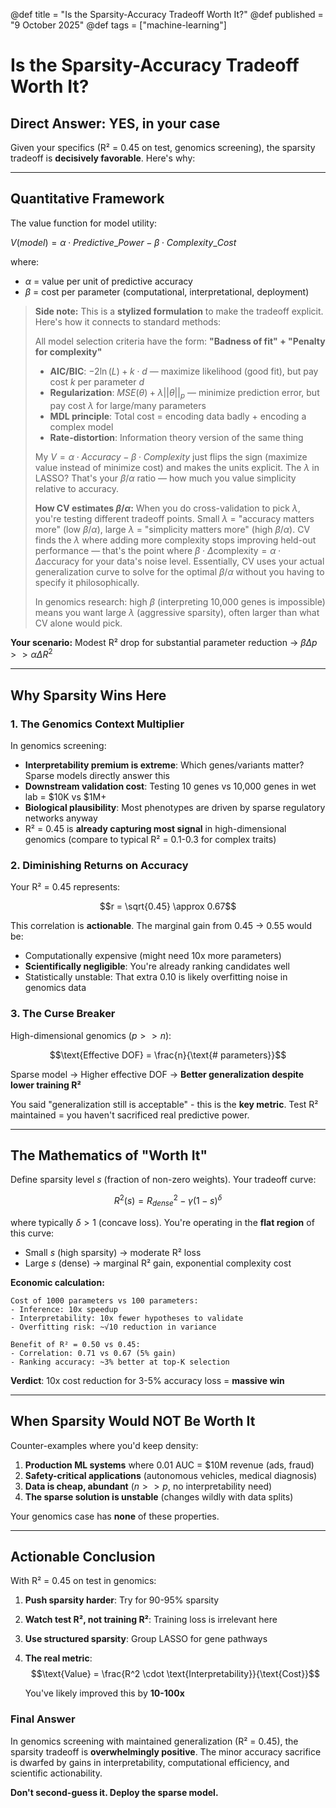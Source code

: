 @def title = "Is the Sparsity-Accuracy Tradeoff Worth It?"
@def published = "9 October 2025"
@def tags = ["machine-learning"]

# Is the Sparsity-Accuracy Tradeoff Worth It?

## Direct Answer: **YES**, in your case

Given your specifics (R² = 0.45 on test, genomics screening), the sparsity tradeoff is **decisively favorable**. Here's why:

---

## Quantitative Framework

The value function for model utility:

$V(model) = \alpha \cdot Predictive\_Power - \beta \cdot Complexity\_Cost$

where:
- $\alpha$ = value per unit of predictive accuracy
- $\beta$ = cost per parameter (computational, interpretational, deployment)

> **Side note:** This is a **stylized formulation** to make the tradeoff explicit. Here's how it connects to standard methods:
> 
> All model selection criteria have the form: **"Badness of fit" + "Penalty for complexity"**
> 
> - **AIC/BIC**: $-2\ln(L) + k \cdot d$ — maximize likelihood (good fit), but pay cost $k$ per parameter $d$
> - **Regularization**: $MSE(θ) + \lambda||θ||_p$ — minimize prediction error, but pay cost $\lambda$ for large/many parameters
> - **MDL principle**: Total cost = encoding data badly + encoding a complex model
> - **Rate-distortion**: Information theory version of the same thing
> 
> My $V = \alpha \cdot Accuracy - \beta \cdot Complexity$ just flips the sign (maximize value instead of minimize cost) and makes the units explicit. The $\lambda$ in LASSO? That's your $\beta/\alpha$ ratio — how much you value simplicity relative to accuracy. 
> 
> **How CV estimates $\beta/\alpha$:** When you do cross-validation to pick $\lambda$, you're testing different tradeoff points. Small $\lambda$ = "accuracy matters more" (low $\beta/\alpha$), large $\lambda$ = "simplicity matters more" (high $\beta/\alpha$). CV finds the $\lambda$ where adding more complexity stops improving held-out performance — that's the point where $\beta \cdot \Delta\text{complexity} = \alpha \cdot \Delta\text{accuracy}$ for your data's noise level. Essentially, CV uses your actual generalization curve to solve for the optimal $\beta/\alpha$ without you having to specify it philosophically.
> 
> In genomics research: high $\beta$ (interpreting 10,000 genes is impossible) means you want large $\lambda$ (aggressive sparsity), often larger than what CV alone would pick.

**Your scenario:** Modest R² drop for substantial parameter reduction → $\beta \Delta p >> \alpha \Delta R^2$

---

## Why Sparsity Wins Here

### 1. **The Genomics Context Multiplier**
In genomics screening:
- **Interpretability premium is extreme**: Which genes/variants matter? Sparse models directly answer this
- **Downstream validation cost**: Testing 10 genes vs 10,000 genes in wet lab = \$10K vs \$1M+
- **Biological plausibility**: Most phenotypes are driven by sparse regulatory networks anyway
- R² = 0.45 is **already capturing most signal** in high-dimensional genomics (compare to typical R² = 0.1-0.3 for complex traits)

### 2. **Diminishing Returns on Accuracy**
Your R² = 0.45 represents:

$$r = \sqrt{0.45} \approx 0.67$$

This correlation is **actionable**. The marginal gain from 0.45 → 0.55 would be:
- Computationally expensive (might need 10x more parameters)
- **Scientifically negligible**: You're already ranking candidates well
- Statistically unstable: That extra 0.10 is likely overfitting noise in genomics data

### 3. **The Curse Breaker**
High-dimensional genomics ($p >> n$):

$$\text{Effective DOF} = \frac{n}{\text{# parameters}}$$

Sparse model → Higher effective DOF → **Better generalization despite lower training R²**

You said "generalization still is acceptable" - this is the **key metric**. Test R² maintained = you haven't sacrificed real predictive power.

---

## The Mathematics of "Worth It"

Define sparsity level $s$ (fraction of non-zero weights). Your tradeoff curve:

$$R^2(s) = R^2_{dense} - \gamma(1-s)^\delta$$

where typically $\delta > 1$ (concave loss). You're operating in the **flat region** of this curve:
- Small $s$ (high sparsity) → moderate R² loss
- Large $s$ (dense) → marginal R² gain, exponential complexity cost

**Economic calculation:**
```
Cost of 1000 parameters vs 100 parameters:
- Inference: 10x speedup
- Interpretability: 10x fewer hypotheses to validate
- Overfitting risk: ~√10 reduction in variance

Benefit of R² = 0.50 vs 0.45:
- Correlation: 0.71 vs 0.67 (5% gain)
- Ranking accuracy: ~3% better at top-K selection
```

**Verdict**: 10x cost reduction for 3-5% accuracy loss = **massive win**

---

## When Sparsity Would NOT Be Worth It

Counter-examples where you'd keep density:
1. **Production ML systems** where 0.01 AUC = \$10M revenue (ads, fraud)
2. **Safety-critical applications** (autonomous vehicles, medical diagnosis)
3. **Data is cheap, abundant** ($n >> p$, no interpretability need)
4. **The sparse solution is unstable** (changes wildly with data splits)

Your genomics case has **none** of these properties.

---

## Actionable Conclusion

With R² = 0.45 on test in genomics:

1. **Push sparsity harder**: Try for 90-95% sparsity
2. **Watch test R², not training R²**: Training loss is irrelevant here
3. **Use structured sparsity**: Group LASSO for gene pathways
4. **The real metric**: 
   $$\text{Value} = \frac{R^2 \cdot \text{Interpretability}}{\text{Cost}}$$
   
   You've likely improved this by **10-100x**

### Final Answer
In genomics screening with maintained generalization (R² = 0.45), the sparsity tradeoff is **overwhelmingly positive**. The minor accuracy sacrifice is dwarfed by gains in interpretability, computational efficiency, and scientific actionability.

**Don't second-guess it. Deploy the sparse model.**